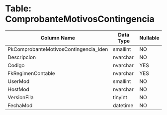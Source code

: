 # Table: ComprobanteMotivosContingencia

| Column Name | Data Type | Nullable |
|-------------|-----------|----------|
| PkComprobanteMotivosContingencia_Iden | smallint | NO |
| Descripcion | nvarchar | NO |
| Codigo | nvarchar | YES |
| FkRegimenContable | nvarchar | YES |
| UserMod | smallint | NO |
| HostMod | nvarchar | NO |
| VersionFila | tinyint | NO |
| FechaMod | datetime | NO |
